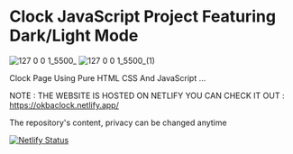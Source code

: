 # Clock JavaScript Project Featuring Dark/Light Mode

![127 0 0 1_5500_](https://user-images.githubusercontent.com/96151694/176801800-56e4db00-3d4b-4b16-8b18-588314132b68.png)
![127 0 0 1_5500_(1)](https://user-images.githubusercontent.com/96151694/176892513-fcad4f48-0db4-41b2-9b81-ab8afb276144.png)

Clock Page Using Pure HTML CSS And JavaScript ...

NOTE : THE WEBSITE IS HOSTED ON NETLIFY YOU CAN CHECK IT OUT : https://okbaclock.netlify.app/

The repository's content, privacy can be changed anytime

[![Netlify Status](https://api.netlify.com/api/v1/badges/98184173-baac-4431-9f43-17fd023d830c/deploy-status)](https://app.netlify.com/sites/statuesque-frangipane-7cf924/deploys)

